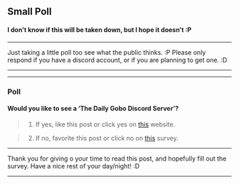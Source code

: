 ## Small Poll
#### I don’t know if this will be taken down, but I hope it doesn’t :P
***
Just taking a little poll too see what the public thinks. :P
Please only respond if you have a discord account, or if you are planning to get one. :D

***
***
### Poll
#### Would you like to see a ‘The Daily Gobo Discord Server’? 
> 1) If yes, like this post or click yes on [this](https://qfreeaccountssjc1.az1.qualtrics.com/jfe/form/SV_do4SxMFwGFZTYIC) website.

> 2) If no, favorite this post or click no on [this](https://qfreeaccountssjc1.az1.qualtrics.com/jfe/form/SV_do4SxMFwGFZTYIC) survey.

***
Thank you for giving o your time to read this post, and hopefully fill out the survey.
Have a nice rest of your day/night! :D
***